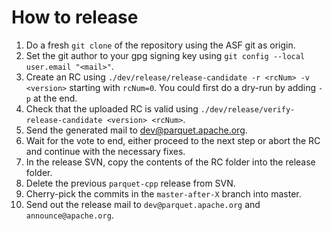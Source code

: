 <!---
  Licensed under the Apache License, Version 2.0 (the "License");
  you may not use this file except in compliance with the License.
  You may obtain a copy of the License at

   http://www.apache.org/licenses/LICENSE-2.0

  Unless required by applicable law or agreed to in writing, software
  distributed under the License is distributed on an "AS IS" BASIS,
  WITHOUT WARRANTIES OR CONDITIONS OF ANY KIND, either express or implied.
  See the License for the specific language governing permissions and
  limitations under the License. See accompanying LICENSE file.
-->


How to release
==============

1. Do a fresh `git clone` of the repository using the ASF git as origin.
2. Set the git author to your gpg signing key using `git config --local user.email "<mail>"`.
3. Create an RC using `./dev/release/release-candidate -r <rcNum> -v <version>` starting with `rcNum=0`.
   You could first do a dry-run by adding `-p` at the end.
4. Check that the uploaded RC is valid using `./dev/release/verify-release-candidate <version> <rcNum>`.
5. Send the generated mail to dev@parquet.apache.org.
6. Wait for the vote to end, either proceed to the next step or abort the RC and continue with the
   necessary fixes.
7. In the release SVN, copy the contents of the RC folder into the release folder.
8. Delete the previous `parquet-cpp` release from SVN.
9. Cherry-pick the commits in the `master-after-X` branch into master.
10. Send out the release mail to `dev@parquet.apache.org` and `announce@apache.org`.
